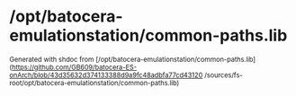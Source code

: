 # /opt/batocera-emulationstation/common-paths.lib




<sub>Generated with shdoc from [/opt/batocera-emulationstation/common-paths.lib](https://github.com/GB609/batocera-ES-onArch/blob/43d35632d374133388d9a9fc48adbfa77cd43120
/sources/fs-root/opt/batocera-emulationstation/common-paths.lib)</sub>